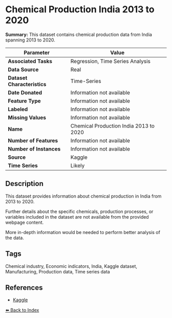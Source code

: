 # Chemical Production India 2013 to 2020

**Summary:** This dataset contains chemical production data from India spanning 2013 to 2020.

| Parameter | Value |
| --- | --- |
| **Associated Tasks** | Regression, Time Series Analysis |
| **Data Source** | Real |
| **Dataset Characteristics** | Time-Series |
| **Date Donated** | Information not available |
| **Feature Type** | Information not available |
| **Labeled** | Information not available |
| **Missing Values** | Information not available |
| **Name** | Chemical Production India 2013 to 2020 |
| **Number of Features** | Information not available |
| **Number of Instances** | Information not available |
| **Source** | Kaggle |
| **Time Series** | Likely |

## Description

This dataset provides information about chemical production in India from 2013 to 2020.

Further details about the specific chemicals, production processes, or variables included in the dataset are not available from the provided webpage content.

More in-depth information would be needed to perform better analysis of the data.

## Tags

Chemical industry, Economic indicators, India, Kaggle dataset, Manufacturing, Production data, Time series data

## References

- [Kaggle](https://www.kaggle.com/datasets/timontunes/chemicalproduction2013to2020)

[⬅️ Back to Index](../README.md)
